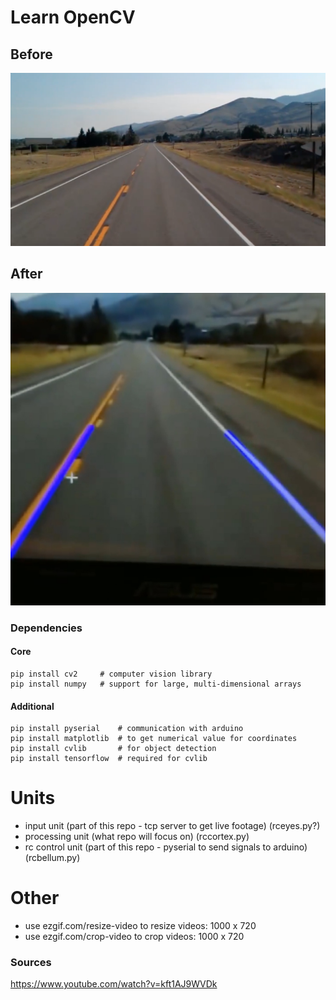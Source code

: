 # Learn OpenCV


## Before
![Lane Before](src/test2.JPG)

## After
![Lane_After](src/test2wlanes.jpg)

### Dependencies

#### Core
```
pip install cv2     # computer vision library
pip install numpy   # support for large, multi-dimensional arrays
```

#### Additional
```
pip install pyserial    # communication with arduino
pip install matplotlib  # to get numerical value for coordinates
pip install cvlib       # for object detection
pip install tensorflow  # required for cvlib
```

<!-- diagram of how the auto rc will work  -->

# Units
* input unit        (part of this repo - tcp server to get live footage)
(rceyes.py?)
* processing unit   (what repo will focus on)
(rccortex.py)
* rc control unit   (part of this repo - pyserial to send signals to arduino)
(rcbellum.py)

# Other
* use ezgif.com/resize-video to resize videos: 1000 x 720
* use ezgif.com/crop-video to crop videos: 1000 x 720
### Sources
https://www.youtube.com/watch?v=kft1AJ9WVDk
